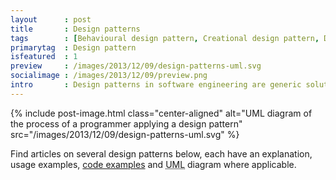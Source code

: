 ```yaml
---
layout      : post
title       : Design patterns
tags        : [Behavioural design pattern, Creational design pattern, Design pattern, Software engineering, Structural design pattern, UML]
primarytag  : Design pattern
isfeatured  : 1
preview     : /images/2013/12/09/design-patterns-uml.svg
socialimage : /images/2013/12/09/preview.png
intro       : Design patterns in software engineering are generic solutions to some commonly occurring problems encountered when creating software. They are incredibly useful tools for both communicating a solution to a problem to other developers and also for saving time solving problems that have already been solved in quite elegant ways. Learning the big design patterns is a also just a great way to improve your skills as a software developer.
---
```


{% include post-image.html class="center-aligned" alt="UML diagram of the process of a programmer applying a design pattern" src="/images/2013/12/09/design-patterns-uml.svg" %}

Find articles on several design patterns below, each have an explanation, usage examples, [code examples][1] and <abbr title="Unified Modeling Language">UML</abbr> diagram where applicable.



[1]: https://github.com/Tyriar/growing-with-the-web/tree/master/design-patterns
